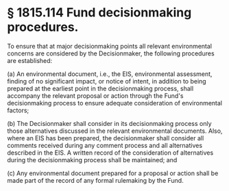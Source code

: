 # § 1815.114   Fund decisionmaking procedures.

To ensure that at major decisionmaking points all relevant environmental concerns are considered by the Decisionmaker, the following procedures are established: 


(a) An environmental document, i.e., the EIS, environmental assessment, finding of no significant impact, or notice of intent, in addition to being prepared at the earliest point in the decisionmaking process, shall accompany the relevant proposal or action through the Fund's decisionmaking process to ensure adequate consideration of environmental factors; 


(b) The Decisionmaker shall consider in its decisionmaking process only those alternatives discussed in the relevant environmental documents. Also, where an EIS has been prepared, the decisionmaker shall consider all comments received during any comment process and all alternatives described in the EIS. A written record of the consideration of alternatives during the decisionmaking process shall be maintained; and 


(c) Any environmental document prepared for a proposal or action shall be made part of the record of any formal rulemaking by the Fund. 




